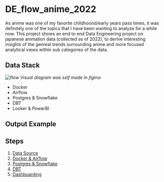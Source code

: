 # DE_flow_anime_2022
As anime was one of my favorite childhoood/early years pass times, it was definitely one of the topics that I have been wanting to analyze for a while now. This project shows an end to end Data Engineering project on japanese animation data (collected as of 2022), to derive interesting insights of the genreal trends surrounding anime and more focused analytical views within sub categories of the data.


## Data Stack
![flow](/assets/flow_chart.png)
*Visual diagram was self made in figma*

- Docker
- Airflow
- Postgres & Snowflake
- DBT
- Looker & PowerBI


## Output Example


## Steps
1. [Data Source](https://github.com/user/repo/blob/branch/other_file.md)
2. [Docker & Airflow](https://github.com/user/repo/blob/branch/other_file.md)
3. [Postgres & Snowflake](https://github.com/user/repo/blob/branch/other_file.md)
4. [DBT](https://github.com/user/repo/blob/branch/other_file.md)
5. [Dashboarding](https://github.com/user/repo/blob/branch/other_file.md)
